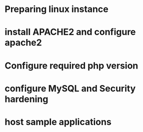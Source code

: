 # Preparing linux instance
<!-- OS Hardening -->

# install APACHE2 and configure apache2 
# Configure required php version
# configure MySQL and Security hardening
# host sample applications



